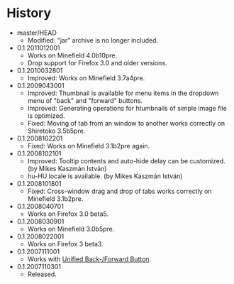 # History

 - master/HEAD
   * Modified: "jar" archive is no longer included.
 - 0.1.2011012001
   * Works on Minefield 4.0b10pre.
   * Drop support for Firefox 3.0 and older versions.
 - 0.1.2010032801
   * Improved: Works on Minefield 3.7a4pre.
 - 0.1.2009043001
   * Improved: Thumbnail is available for menu items in the dropdown menu of "back" and "forward" buttons.
   * Improved: Generating operations for htumbnails of simple image file is optimized.
   * Fixed: Moving of tab from an window to another works correctly on Shiretoko 3.5b5pre.
 - 0.1.2008102201
   * Fixed: Works on Minefield 3.1b2pre again.
 - 0.1.2008102101
   * Improved: Tooltip contents and auto-hide delay can be customized. (by Mikes Kaszmán István)
   * hu-HU locale is available. (by Mikes Kaszmán István)
 - 0.1.2008101801
   * Fixed: Cross-window drag and drop of tabs works correctly on Minefield 3.1b2pre.
 - 0.1.2008040701
   * Works on Firefox 3.0 beta5.
 - 0.1.2008030901
   * Works on Minefield 3.0b5pre.
 - 0.1.2008022001
   * Works on Firefox 3 beta3.
 - 0.1.2007111001
   * Works with [Unified Back-/Forward Button](https://addons.mozilla.org/firefox/addon/2210).
 - 0.1.2007110301
   * Released.

